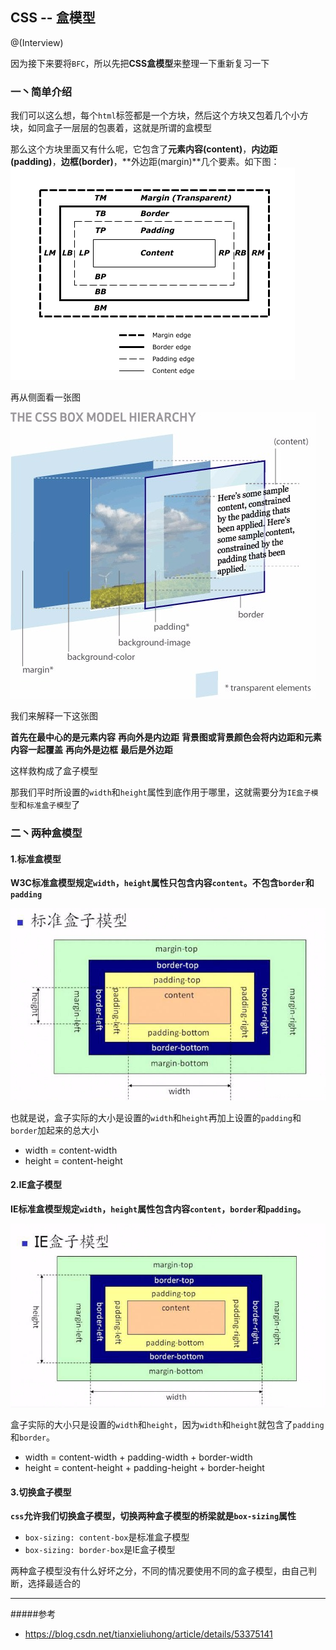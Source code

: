 ## CSS -- 盒模型

@(Interview)

因为接下来要将`BFC`，所以先把**CSS盒模型**来整理一下重新复习一下

### 一丶简单介绍

我们可以这么想，每个`html`标签都是一个方块，然后这个方块又包着几个小方块，如同盒子一层层的包裹着，这就是所谓的盒模型

那么这个方块里面又有什么呢，它包含了**元素内容(content)**，**内边距(padding)**，**边框(border)**，**外边距(margin)**几个要素。如下图：
![Alt text](./12.png)

再从侧面看一张图

![Alt text](./13.jpg)

我们来解释一下这张图

**首先在最中心的是元素内容**
**再向外是内边距**
**背景图或背景颜色会将内边距和元素内容一起覆盖**
**再向外是边框**
**最后是外边距**

这样救构成了盒子模型

那我们平时所设置的`width`和`height`属性到底作用于哪里，这就需要分为`IE盒子模型`和`标准盒子模型`了

### 二丶两种盒模型

#### 1.标准盒模型

**W3C标准盒模型规定`width`，`height`属性只包含内容`content`。不包含`border`和`padding`**

![Alt text](./14.jpg)

也就是说，盒子实际的大小是设置的`width`和`height`再加上设置的`padding`和`border`加起来的总大小

- width = content-width
- height = content-height

#### 2.IE盒子模型

**IE标准盒模型规定`width`，`height`属性包含内容`content`，`border`和`padding`。**

![Alt text](./15.jpg)

盒子实际的大小只是设置的`width`和`height`，因为`width`和`height`就包含了`padding`和`border`。

- width = content-width + padding-width + border-width
- height = content-height + padding-height + border-height

#### 3.切换盒子模型

**`css`允许我们切换盒子模型，切换两种盒子模型的桥梁就是`box-sizing`属性**

- `box-sizing: content-box`是标准盒子模型
- `box-sizing: border-box`是IE盒子模型

两种盒子模型没有什么好坏之分，不同的情况要使用不同的盒子模型，由自己判断，选择最适合的

---

#####参考
- <a href="https://blog.csdn.net/tianxieliuhong/article/details/53375141">https://blog.csdn.net/tianxieliuhong/article/details/53375141</a>
